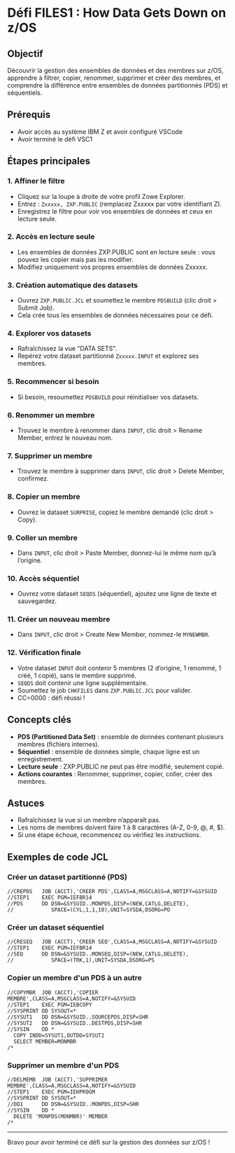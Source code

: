 # Défi FILES1 : How Data Gets Down on z/OS

## Objectif
Découvrir la gestion des ensembles de données et des membres sur z/OS, apprendre à filtrer, copier, renommer, supprimer et créer des membres, et comprendre la différence entre ensembles de données partitionnés (PDS) et séquentiels.

## Prérequis
- Avoir accès au système IBM Z et avoir configuré VSCode
- Avoir terminé le défi VSC1

## Étapes principales

### 1. Affiner le filtre
- Cliquez sur la loupe à droite de votre profil Zowe Explorer.
- Entrez : `Zxxxxx, ZXP.PUBLIC` (remplacez Zxxxxx par votre identifiant Z).
- Enregistrez le filtre pour voir vos ensembles de données et ceux en lecture seule.

### 2. Accès en lecture seule
- Les ensembles de données ZXP.PUBLIC sont en lecture seule : vous pouvez les copier mais pas les modifier.
- Modifiez uniquement vos propres ensembles de données Zxxxxx.

### 3. Création automatique des datasets
- Ouvrez `ZXP.PUBLIC.JCL` et soumettez le membre `PDSBUILD` (clic droit > Submit Job).
- Cela crée tous les ensembles de données nécessaires pour ce défi.

### 4. Explorer vos datasets
- Rafraîchissez la vue "DATA SETS".
- Repérez votre dataset partitionné `Zxxxxx.INPUT` et explorez ses membres.

### 5. Recommencer si besoin
- Si besoin, resoumettez `PDSBUILD` pour réinitialiser vos datasets.

### 6. Renommer un membre
- Trouvez le membre à renommer dans `INPUT`, clic droit > Rename Member, entrez le nouveau nom.

### 7. Supprimer un membre
- Trouvez le membre à supprimer dans `INPUT`, clic droit > Delete Member, confirmez.

### 8. Copier un membre
- Ouvrez le dataset `SURPRISE`, copiez le membre demandé (clic droit > Copy).

### 9. Coller un membre
- Dans `INPUT`, clic droit > Paste Member, donnez-lui le même nom qu’à l’origine.

### 10. Accès séquentiel
- Ouvrez votre dataset `SEQDS` (séquentiel), ajoutez une ligne de texte et sauvegardez.

### 11. Créer un nouveau membre
- Dans `INPUT`, clic droit > Create New Member, nommez-le `MYNEWMBR`.

### 12. Vérification finale
- Votre dataset `INPUT` doit contenir 5 membres (2 d’origine, 1 renommé, 1 créé, 1 copié), sans le membre supprimé.
- `SEQDS` doit contenir une ligne supplémentaire.
- Soumettez le job `CHKFILES` dans `ZXP.PUBLIC.JCL` pour valider.
- CC=0000 : défi réussi !

## Concepts clés
- **PDS (Partitioned Data Set)** : ensemble de données contenant plusieurs membres (fichiers internes).
- **Séquentiel** : ensemble de données simple, chaque ligne est un enregistrement.
- **Lecture seule** : ZXP.PUBLIC ne peut pas être modifié, seulement copié.
- **Actions courantes** : Renommer, supprimer, copier, coller, créer des membres.

## Astuces
- Rafraîchissez la vue si un membre n’apparaît pas.
- Les noms de membres doivent faire 1 à 8 caractères (A-Z, 0-9, @, #, $).
- Si une étape échoue, recommencez ou vérifiez les instructions.

## Exemples de code JCL

### Créer un dataset partitionné (PDS)

```jcl
//CREPDS   JOB (ACCT),'CREER PDS',CLASS=A,MSGCLASS=A,NOTIFY=&SYSUID
//STEP1    EXEC PGM=IEFBR14
//PDS      DD DSN=&SYSUID..MONPDS,DISP=(NEW,CATLG,DELETE),
//            SPACE=(CYL,1,1,10),UNIT=SYSDA,DSORG=PO
```

### Créer un dataset séquentiel

```jcl
//CRESEQ   JOB (ACCT),'CREER SEQ',CLASS=A,MSGCLASS=A,NOTIFY=&SYSUID
//STEP1    EXEC PGM=IEFBR14
//SEQ      DD DSN=&SYSUID..MONSEQ,DISP=(NEW,CATLG,DELETE),
//            SPACE=(TRK,1),UNIT=SYSDA,DSORG=PS
```

### Copier un membre d'un PDS à un autre

```jcl
//COPYMBR  JOB (ACCT),'COPIER MEMBRE',CLASS=A,MSGCLASS=A,NOTIFY=&SYSUID
//STEP1    EXEC PGM=IEBCOPY
//SYSPRINT DD SYSOUT=*
//SYSUT1   DD DSN=&SYSUID..SOURCEPDS,DISP=SHR
//SYSUT2   DD DSN=&SYSUID..DESTPDS,DISP=SHR
//SYSIN    DD *
  COPY INDD=SYSUT1,OUTDD=SYSUT2
  SELECT MEMBER=MONMBR
/*
```

### Supprimer un membre d'un PDS

```jcl
//DELMEMB  JOB (ACCT),'SUPPRIMER MEMBRE',CLASS=A,MSGCLASS=A,NOTIFY=&SYSUID
//STEP1    EXEC PGM=IEHPROGM
//SYSPRINT DD SYSOUT=*
//DD1      DD DSN=&SYSUID..MONPDS,DISP=SHR
//SYSIN    DD *
  DELETE 'MONPDS(MONMBR)' MEMBER
/*
```

---
Bravo pour avoir terminé ce défi sur la gestion des données sur z/OS !
